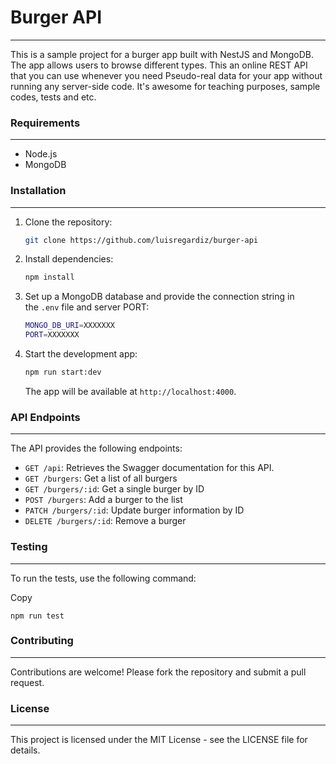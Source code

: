 # Burger API
------------

This is a sample project for a burger app built with NestJS and MongoDB. The app allows users to browse different types. This an online REST API that you can use whenever you need Pseudo-real data for your app without running any server-side code. It's awesome for teaching purposes, sample codes, tests and etc.

### Requirements
------------

-   Node.js 
-   MongoDB

### Installation
------------

1.  Clone the repository:


    ```sh
    git clone https://github.com/luisregardiz/burger-api
    ```

2.  Install dependencies:


    ```sh
    npm install
    ```


3.  Set up a MongoDB database and provide the connection string in the `.env` file and server PORT:

    ```sh
    MONGO_DB_URI=XXXXXXX
    PORT=XXXXXXX

    ```


4.  Start the development app:


    ```sh
    npm run start:dev
    ```

    The app will be available at `http://localhost:4000`.


### API Endpoints
-------------

The API provides the following endpoints:
-   `GET /api`: Retrieves the Swagger documentation for this API.
-   `GET /burgers`: Get a list of all burgers
-   `GET /burgers/:id`: Get a single burger by ID
-   `POST /burgers`: Add a burger to the list
-   `PATCH /burgers/:id`: Update burger information by ID 
-   `DELETE /burgers/:id`: Remove a burger

### Testing
-------

To run the tests, use the following command:

Copy

```
npm run test

```

### Contributing
------------

Contributions are welcome! Please fork the repository and submit a pull request.

### License
-------

This project is licensed under the MIT License - see the LICENSE file for details.
